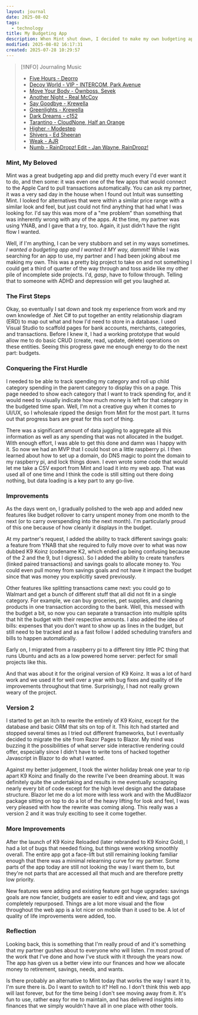 ```yaml
---
layout: journal
date: 2025-08-02
tags:
  - technology
title: My Budgeting App
description: When Mint shut down, I decided to make my own budgeting app because nothing else really worked how I liked.  Here's a bit of an insight into some pieces of it that I really like.
modified: 2025-08-02 16:17:31
created: 2025-07-28 10:29:57
---
```

> [!INFO] Journaling Music
>
> - [Five Hours - Deorro](https://open.spotify.com/track/6zlOUIqcU6juXFww9UNpJK)
> - [Decoy World - VIP - INTERCOM, Park Avenue](https://open.spotify.com/track/5fcCz4Q5RkYCouWPuAk51H)
> - [Move Your Body - Öwnboss, Sevek](https://open.spotify.com/track/6GomT970rCOkKAyyrwJeZi)
> - [Another Night - Real McCoy](https://open.spotify.com/track/0MhkdVUCf8ZttUXzZ3J9J6)
> - [Say Goodbye - Krewella](https://open.spotify.com/track/2Hlfm48wmDNFHTZM7qqEWV)
> - [Greenlights - Krewella](https://open.spotify.com/track/0ZPfoFzZ4qmdyzYmG8whmn)
> - [Dark Dreams - c152](https://open.spotify.com/track/53VTZiGHKk5XiVh13bWK4z)
> - [Tarantino - CloudNone, Half an Orange](https://open.spotify.com/track/5UMs8rciA9omc6JDrWDV8Y)
> - [Higher - Modestep](https://open.spotify.com/track/2y2QRWmw9VEBEOIsPE80KC)
> - [Shivers - Ed Sheeran](https://open.spotify.com/track/75MNhvTCCKsST3YqqUiU9r)
> - [Weak - AJR](https://open.spotify.com/track/3BuLtAmXKy5uQYl4ED1zBT)
> - [Numb - RainDropz! Edit - Jan Wayne, RainDropz!](https://open.spotify.com/track/2cDSIHTfijPEtbwJozJ16s)

### Mint, My Beloved
Mint was a great budgeting app and did pretty much every I'd ever want it to do, and then some: it was even one of the few apps that would connect to the Apple Card to pull transactions automatically.  You can ask my partner, it was a very sad day in the house when I found out Intuit was sunsetting Mint.  I looked for alternatives that were within a similar price range with a similar look and feel, but just could not find anything that had what I was looking for.  I'd say this was more of a "me problem" than something that was inherently wrong with any of the apps.  At the time, my partner was using YNAB, and I gave that a try, too.  Again, it just didn't have the right flow I wanted.

Well, if I'm anything, I can be very stubborn and set in my ways sometimes.  *I wanted a budgeting app and I wanted it MY way, dammit!*  While I was searching for an app to use, my partner and I had been joking about me making my own.  This was a pretty big project to take on and not something I could get a third of quarter of the way through and toss aside like my other pile of incomplete side projects.  I'd, *gasp*, have to follow through.  Telling that to someone with ADHD and depression will get you laughed at.
### The First Steps
Okay, so eventually I sat down and took my experience from work and my own knowledge of .Net C# to put together an entity relationship diagram (ERD) to map out what and how I'd need to store in a database.  I used Visual Studio to scaffold pages for bank accounts, merchants, categories, and transactions.  Before I knew it, I had a working prototype that would allow me to do basic CRUD (create, read, update, delete) operations on these entities.  Seeing this progress gave me enough energy to do the next part: budgets.
### Conquering the First Hurdle
I needed to be able to track spending my category and roll up child category spending in the parent category to display this on a page.  This page needed to show each category that I want to track spending for, and it would need to visually indicate how much money is left for that category in the budgeted time span.  Well, I'm not a creative guy when it comes to UI/UX, so I wholesale ripped the design from Mint for the most part.  It turns out that progress bars are great for this sort of thing.

There was a significant amount of data juggling to aggregate all this information as well as any spending that was not allocated in the budget.  With enough effort, I was able to get this done and damn was I happy with it.  So now we had an MVP that I could host on a little raspberry pi.  I then learned about how to set up a domain, do DNS magic to point the domain to my raspberry pi, and lock things down.  I even wrote some code that would let me take a CSV export from Mint and load it into my web app.  That was used all of one time and I think the code is still sitting out there doing nothing, but data loading is a key part to any go-live.
### Improvements
As the days went on, I gradually polished to the web app and added new features like budget rollover to carry unspent money from one month to the next (or to carry overspending into the next month).  I'm particularly proud of this one because of how cleanly it displays in the budget.

At my partner's request, I added the ability to track different savings goals: a feature from YNAB that she required to fully move over to what was now dubbed K9 Koinz (codename K2, which ended up being confusing because of the 2 and the 9, but I digress).  So I added the ability to create transfers (linked paired transactions) and savings goals to allocate money to.  You could even pull money from savings goals and not have it impact the budget since that was money you explicitly saved previously.

Other features like splitting transactions came next: you could go to Walmart and get a bunch of different stuff that all did not fit in a single category.  For example, we can buy groceries, pet supplies, and cleaning products in one transaction according to the bank.  Well, this messed with the budget a bit, so now you can separate a transaction into multiple splits that hit the budget with their respective amounts.  I also added the idea of bills: expenses that you don't want to show up as lines in the budget, but still need to be tracked and as a fast follow I added scheduling transfers and bills to happen automatically.

Early on, I migrated from a raspberry pi to a different tiny little PC thing that runs Ubuntu and acts as a low powered home server: perfect for small projects like this.

And that was about it for the original version of K9 Koinz.  It was a lot of hard work and we used it for well over a year with bug fixes and quality of life improvements throughout that time.  Surprisingly, I had not really grown weary of the project.  
### Version 2
I started to get an itch to rewrite the entirely of K9 Koinz, except for the database and basic ORM that sits on top of it.  This itch had started and stopped several times as I tried out different frameworks, but I eventually decided to migrate the site from Razor Pages to Blazor.  My mind was buzzing it the possibilities of what server side interactive rendering could offer, especially since I didn't have to write tons of hacked together Javascript in Blazor to do what I wanted.

Against my better judgement, I took the winter holiday break one year to rip apart K9 Koinz and finally do the rewrite I've been dreaming about.  It was definitely quite the undertaking and results in me eventually scrapping nearly every bit of code except for the high level design and the database structure.  Blazor let me do a lot more with less work and with the MudBlazor package sitting on top to do a lot of the heavy lifting for look and feel, I was very pleased with how the rewrite was coming along.  This really was a version 2 and it was truly exciting to see it come together.
### More Improvements
After the launch of K9 Koinz Reloaded (later rebranded to K9 Koinz Gold), I had a lot of bugs that needed fixing, but things were working smoothly overall.  The entire app got a face-lift but still remaining looking familiar enough that there was a minimal relearning curve for my partner.  Some parts of the app today are still not looking the way I want them to, but they're not parts that are accessed all that much and are therefore pretty low priority.

New features were adding and existing feature got huge upgrades: savings goals are now fancier, budgets are easier to edit and view, and tags got completely repurposed.  Things are a lot more visual and the flow throughout the web app is a lot nicer on mobile than it used to be.  A lot of quality of life improvements were added, too.
### Reflection
Looking back, this is something that I'm really proud of and it's something that my partner gushes about to everyone who will listen.  I'm most proud of the work that I've done and how I've stuck with it through the years now.  The app has given us a better view into our finances and how we allocate money to retirement, savings, needs, and wants.

Is there probably an alternative to Mint today that works the way I want it to, I'm sure there is.  Do I want to switch to it? Hell no.  I don't think this web app will last forever, but for the time being I don't see moving away from it.  It's fun to use, rather easy for me to maintain, and has delivered insights into finances that we simply wouldn't have all in one place with other tools.